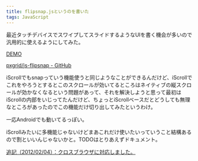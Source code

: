 ```yaml
---
title: flipsnap.jsというのを書いた
tags: JavaScript
---
```


最近タッチデバイスでスワイプしてスライドするようなUIを書く機会が多いので汎用的に使えるようにしてみた。

[DEMO](http://pxgrid.github.com/js-flipsnap/demo.html)

[pxgrid/js-flipsnap - GitHub](https://github.com/pxgrid/js-flipsnap)

iScrollでもsnapっていう機能使うと同じようなことができるんだけど、iScrollでこれをやろうとするとこのスクロールが効いてるところはネイティブの縦スクロールが効かなくなるという問題があって、それを解決しようと思って最初はiScrollの内部をいじってたんだけど、ちょっとiScrollベースだとどうしても無理なところがあったのでこの機能だけ切り出してみたというわけ。

一応Androidでも動いてるっぽい。

iScrollみたいに多機能じゃないけどまあこれだけ使いたいっていうこと結構あるので割といいんじゃないかと。TODOはとりあえずドキュメント。

<ins>追記（2012/02/04）：クロスブラウザに対応しました。</ins>
